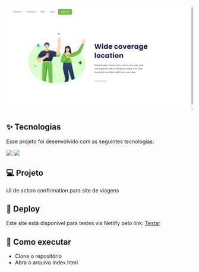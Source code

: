   <p align="center">

  <img src="./img/desafio-css.png"/>

  </p>

## ✨ Tecnologias

Esse projeto foi desenvolvido com as seguintes tecnologias:

<div>
<img src="https://img.shields.io/badge/html5-%23E34F26.svg?style=for-the-badge&logo=html5&logoColor=white"/>
<img src="https://img.shields.io/badge/css3-%231572B6.svg?style=for-the-badge&logo=css3&logoColor=white"/>
</div>


## 💻 Projeto

UI de action confirmation para site de viagens

## 🔖 Deploy

Este site está disponível para testes via Netlify pelo link: <a href="https://we-travelers.vercel.app/">Testar</a>


## 🚀 Como executar

- Clone o repositório
- Abra o arquivo index.html
